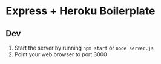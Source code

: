 # Express + Heroku Boilerplate

## Dev
1. Start the server by running `npm start` or `node server.js`
2. Point your web browser to port 3000
